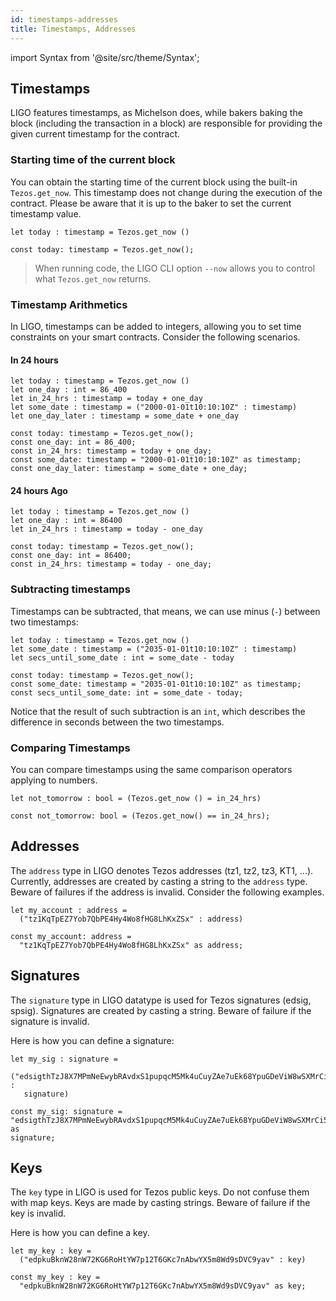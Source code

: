 ```yaml
---
id: timestamps-addresses
title: Timestamps, Addresses
---
```


import Syntax from '@site/src/theme/Syntax';

## Timestamps

LIGO features timestamps, as Michelson does, while bakers baking the
block (including the transaction in a block) are responsible for
providing the given current timestamp for the contract.

### Starting time of the current block

You can obtain the starting time of the current block using the
built-in `Tezos.get_now`. This timestamp does not change during the execution
of the contract. Please be aware that it is up to the baker to set the
current timestamp value.

<Syntax syntax="cameligo">

```cameligo group=a
let today : timestamp = Tezos.get_now ()
```

</Syntax>

<Syntax syntax="jsligo">

```jsligo group=a
const today: timestamp = Tezos.get_now();
```

</Syntax>


> When running code, the LIGO CLI option `--now`
> allows you to control what `Tezos.get_now` returns.

### Timestamp Arithmetics

In LIGO, timestamps can be added to integers, allowing you to set time
constraints on your smart contracts. Consider the following scenarios.

#### In 24 hours


<Syntax syntax="cameligo">

```cameligo group=b
let today : timestamp = Tezos.get_now ()
let one_day : int = 86_400
let in_24_hrs : timestamp = today + one_day
let some_date : timestamp = ("2000-01-01t10:10:10Z" : timestamp)
let one_day_later : timestamp = some_date + one_day
```

</Syntax>

<Syntax syntax="jsligo">

```jsligo group=b
const today: timestamp = Tezos.get_now();
const one_day: int = 86_400;
const in_24_hrs: timestamp = today + one_day;
const some_date: timestamp = "2000-01-01t10:10:10Z" as timestamp;
const one_day_later: timestamp = some_date + one_day;
```

</Syntax>


#### 24 hours Ago


<Syntax syntax="cameligo">

```cameligo group=c
let today : timestamp = Tezos.get_now ()
let one_day : int = 86400
let in_24_hrs : timestamp = today - one_day
```

</Syntax>

<Syntax syntax="jsligo">

```jsligo group=c
const today: timestamp = Tezos.get_now();
const one_day: int = 86400;
const in_24_hrs: timestamp = today - one_day;
```

</Syntax>

### Subtracting timestamps

Timestamps can be subtracted, that means, we can use minus (`-`) between two timestamps:

<Syntax syntax="cameligo">

```cameligo group=g
let today : timestamp = Tezos.get_now ()
let some_date : timestamp = ("2035-01-01t10:10:10Z" : timestamp)
let secs_until_some_date : int = some_date - today
```

</Syntax>

<Syntax syntax="jsligo">

```jsligo group=g
const today: timestamp = Tezos.get_now();
const some_date: timestamp = "2035-01-01t10:10:10Z" as timestamp;
const secs_until_some_date: int = some_date - today;
```

</Syntax>

Notice that the result of such subtraction is an `int`, which describes the difference in seconds between the two timestamps.

### Comparing Timestamps

You can compare timestamps using the same comparison operators
applying to numbers.


<Syntax syntax="cameligo">

```cameligo group=c
let not_tomorrow : bool = (Tezos.get_now () = in_24_hrs)
```

</Syntax>

<Syntax syntax="jsligo">

```jsligo group=c
const not_tomorrow: bool = (Tezos.get_now() == in_24_hrs);
```

</Syntax>


## Addresses

The `address` type in LIGO denotes Tezos addresses (tz1, tz2, tz3,
KT1, ...). Currently, addresses are created by casting a string to the
`address` type. Beware of failures if the address is invalid. Consider
the following examples.


<Syntax syntax="cameligo">

```cameligo group=d
let my_account : address =
  ("tz1KqTpEZ7Yob7QbPE4Hy4Wo8fHG8LhKxZSx" : address)
```

</Syntax>

<Syntax syntax="jsligo">

```jsligo group=d
const my_account: address =
  "tz1KqTpEZ7Yob7QbPE4Hy4Wo8fHG8LhKxZSx" as address;
```

</Syntax>


## Signatures

The `signature` type in LIGO datatype is used for Tezos signatures
(edsig, spsig). Signatures are created by casting a string. Beware of
failure if the signature is invalid.

Here is how you can define a signature:

<Syntax syntax="cameligo">

```cameligo group=e
let my_sig : signature =
   ("edsigthTzJ8X7MPmNeEwybRAvdxS1pupqcM5Mk4uCuyZAe7uEk68YpuGDeViW8wSXMrCi5CwoNgqs8V2w8ayB5dMJzrYCHhD8C7" :
   signature)
```

</Syntax>

<Syntax syntax="jsligo">

```jsligo group=e
const my_sig: signature =
"edsigthTzJ8X7MPmNeEwybRAvdxS1pupqcM5Mk4uCuyZAe7uEk68YpuGDeViW8wSXMrCi5CwoNgqs8V2w8ayB5dMJzrYCHhD8C7" as
signature;
```

</Syntax>


## Keys

The `key` type in LIGO is used for Tezos public keys. Do not confuse
them with map keys. Keys are made by casting strings. Beware of
failure if the key is invalid.

Here is how you can define a key.

<Syntax syntax="cameligo">

```cameligo group=f
let my_key : key =
  ("edpkuBknW28nW72KG6RoHtYW7p12T6GKc7nAbwYX5m8Wd9sDVC9yav" : key)
```

</Syntax>

<Syntax syntax="jsligo">

```jsligo group=f
const my_key : key =
  "edpkuBknW28nW72KG6RoHtYW7p12T6GKc7nAbwYX5m8Wd9sDVC9yav" as key;
```

</Syntax>

<!-- updated use of entry -->